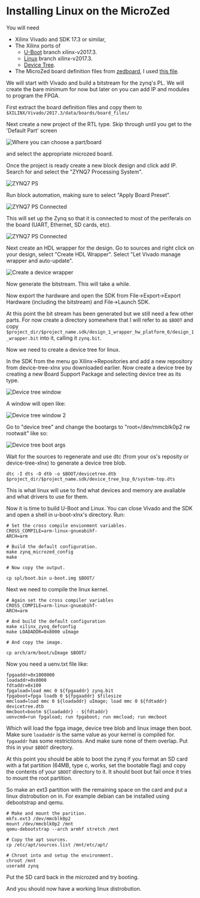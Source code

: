 Installing Linux on the MicroZed
================================

You will need 
  - Xilinx Vivado and SDK 17.3 or similar, 
  - The Xilinx ports of
    - [U-Boot](https://github.com/Xilinx/u-boot-xlnx)
      branch xilinx-v2017.3.
    - [Linux](https://github.com/Xilinx/linux-xlnx)
      branch xilinx-v2017.3.
    - [Device Tree](https://github.com/Xilinx/device-tree-xlnx).
  - The MicroZed board definition files from 
    [zedboard](http://zedboard.org/support/documentation/1519),
    I used [this file](http://zedboard.org/sites/default/files/documentations/Avnet%20Zed%20Board%20Definitions%202015_3or4_2016_1or2_160826_3.zip).

We will start with Vivado and build a bitstream for the zynq's PL.
We will create the bare minimum for now but later on you can add IP
and modules to program the FPGA.

First extract the board definition files and copy them to 
`$XILINX/Vivado/2017.3/data/boards/board_files/`

Next create a new project of the RTL type. Skip through until 
you get to the 'Default Part' screen

![Where you can choose a part/board](img/01-default-part.png)

and select the appropriate microzed board.

Once the project is ready create a new block design and click
add IP. Search for and select the "ZYNQ7 Processing System".

![ZYNQ7 PS](img/02-block-diagram.png)

Run block automation, making sure to select "Apply Board Preset".

![ZYNQ7 PS Connected](img/03-block-automation.png)

This will set up the Zynq so that it is connected to most of the
periferals on the board (UART, Ethernet, SD cards, etc).

![ZYNQ7 PS Connected](img/04-block-automated.png)

Next create an HDL wrapper for the design. Go to sources and 
right click on your design, select "Create HDL Wrapper". Select 
"Let Vivado manage wrapper and auto-update".
 
![Create a device wrapper](img/05-device-wrapper.png)

Now generate the bitstream. This will take a while.

Now export the hardware and open the SDK from File->Export->Export Hardware
(including the bitstream) and File->Launch SDK.

At this point the bit stream has been generated but we still need
a few other parts. For now create a directory somewhere that I will
refer to as `$BOOT` and copy 
`$project_dir/$project_name.sdk/design_1_wrapper_hw_platform_0/design_1_wrapper.bit` 
into it, calling it `zynq.bit`.

Now we need to create a device tree for linux.

In the SDK from the menu go Xilinx->Repositories and add a new 
repository from device-tree-xlnx you downloaded earlier. Now
create a device tree by creating a new Board Support Package and
selecting device tree as its type. 

![Device tree window](img/06-device-tree.png)

A window will open like:

![Device tree window 2](img/07-device-tree.png)

Go to "device tree" and change the bootargs to 
"root=/dev/mmcblk0p2 rw rootwait" like so:

![Device tree boot args](img/08-device-tree.png)

Wait for the sources to regenerate and use dtc (from your 
os's reposity or device-tree-xlnx) to generate a device tree blob.

```
dtc -I dts -O dtb -o $BOOT/devicetree.dtb $project_dir/$project_name.sdk/device_tree_bsp_0/system-top.dts
```

This is what linux will use to find what devices and memory are
avaliable and what drivers to use for them.

Now it is time to build U-Boot and Linux. You can close Vivado 
and the SDK and open a shell in u-boot-xlnx's directory. Run:

```
# Set the cross compile envionment variables.
CROSS_COMPILE=arm-linux-gnueabihf-
ARCH=arm

# Build the default configuration.
make zynq_microzed_config
make

# Now copy the output.

cp spl/boot.bin u-boot.img $BOOT/

```

Next we need to compile the linux kernel.

```
# Again set the cross compiler variables
CROSS_COMPILE=arm-linux-gnueabihf-
ARCH=arm

# And build the default configuration
make xilinx_zynq_defconfig
make LOADADDR=0x8000 uImage

# And copy the image.

cp arch/arm/boot/uImage $BOOT/
```

Now you need a uenv.txt file like:

```
fpgaaddr=0x1000000
loadaddr=0x8000
fdtaddr=0x100
fpgaload=load mmc 0 ${fpgaaddr} zynq.bit
fpgaboot=fpga loadb 0 ${fpgaaddr} $filesize
mmcload=load mmc 0 ${loadaddr} uImage; load mmc 0 ${fdtaddr} devicetree.dtb
mmcboot=bootm ${loadaddr} - ${fdtaddr}
uenvcmd=run fpgaload; run fpgaboot; run mmcload; run mmcboot
```

Which will load the fpga image, device tree blob and linux image then boot.
Make sure `loadaddr` is the same value as your kernel is compiled for. 
`fpgaaddr` has some restrictions. And make sure none of them overlap.
Put this in your `$BOOT` directory.

At this point you should be able to boot the zynq if you 
format an SD card with a fat partition (64MB, type c, works, set the
bootable flag) and copy
the contents of your `$BOOT` directory to it. It should boot but
fail once it tries to mount the root partition.

So make an ext3 partition with the remaining space on the card and
put a linux distrobution on in. For example debian can be installed 
using debootstrap and qemu. 

```
# Make and mount the parition.
mkfs.ext3 /dev/mmcblk0p2
mount /dev/mmcblk0p2 /mnt
qemu-debootstrap --arch armhf stretch /mnt 

# Copy the apt sources.
cp /etc/apt/sources.list /mnt/etc/apt/

# Chroot into and setup the environment.
chroot /mnt
useradd zynq
```

Put the SD card back in the microzed and try booting.

And you should now have a working linux distrobution.



